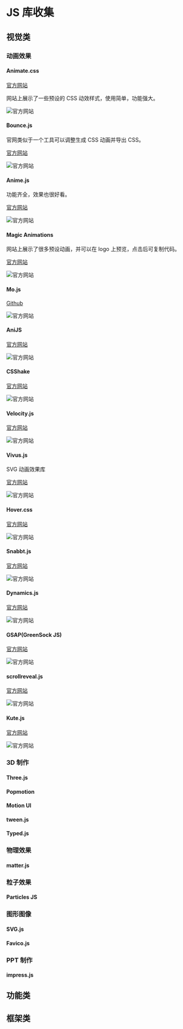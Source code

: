 # JS 库收集

## 视觉类

### 动画效果

#### Animate.css

[官方网站](https://daneden.github.io/animate.css/)

网站上展示了一些预设的 CSS 动效样式，使用简单，功能强大。

![官方网站](/img/lib/1.jpg)

#### Bounce.js

官网类似于一个工具可以调整生成 CSS 动画并导出 CSS。

[官方网站](http://bouncejs.com/)

![官方网站](/img/lib/2.jpg)

#### Anime.js

功能齐全，效果也很好看。

[官方网站](https://animejs.com/)

![官方网站](/img/lib/3.jpg)

#### Magic Animations

网站上展示了很多预设动画，并可以在 logo 上预览，点击后可复制代码。

[官方网站](https://www.minimamente.com/project/magic/)

![官方网站](/img/lib/4.jpg)

#### Mo.js

[Github](https://github.com/mojs/mojs)

![官方网站](/img/lib/5.jpg)

#### AniJS

[官方网站](http://anijs.github.io/)

![官方网站](/img/lib/6.jpg)

#### CSShake

[官方网站](https://elrumordelaluz.github.io/csshake/)

![官方网站](/img/lib/7.jpg)

#### Velocity.js

[官方网站](http://velocityjs.org/)

![官方网站](/img/lib/8.jpg)

#### Vivus.js

SVG 动画效果库

[官方网站](http://maxwellito.github.io/vivus/)

![官方网站](/img/lib/9.jpg)

#### Hover.css

[官方网站](https://ianlunn.github.io/Hover/)

![官方网站](/img/lib/10.jpg)

#### Snabbt.js

[官方网站](http://daniel-lundin.github.io/snabbt.js/)

![官方网站](/img/lib/11.jpg)

#### Dynamics.js

[官方网站](http://dynamicsjs.com/)

![官方网站](/img/lib/12.jpg)

#### GSAP(GreenSock JS)

[官方网站](https://greensock.com/3)

![官方网站](/img/lib/13.jpg)

#### scrollreveal.js

[官方网站](https://scrollrevealjs.org/)

![官方网站](/img/lib/14.jpg)

#### Kute.js

[官方网站](http://thednp.github.io/kute.js/)

![官方网站](/img/lib/15.jpg)

### 3D 制作

#### Three.js

#### Popmotion

#### Motion UI

#### tween.js

#### Typed.js

### 物理效果

#### matter.js

### 粒子效果

#### Particles JS

### 图形图像

#### SVG.js

#### Favico.js

### PPT 制作

#### impress.js

## 功能类

## 框架类
